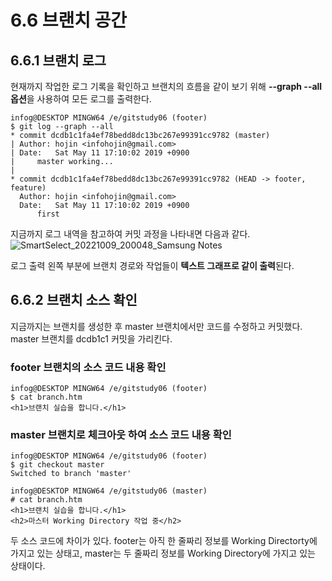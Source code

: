 # 6.6 브랜치 공간
## 6.6.1 브랜치 로그
현재까지 작업한 로그 기록을 확인하고 브랜치의 흐름을 같이 보기 위해 **--graph --all 옵션**을 사용하여 모든 로그를 출력한다.  

    infog@DESKTOP MINGW64 /e/gitstudy06 (footer)
    $ git log --graph --all
    * commit dcdb1c1fa4ef78bedd8dc13bc267e99391cc9782 (master)
    | Author: hojin <infohojin@gmail.com>
    | Date:   Sat May 11 17:10:02 2019 +0900
    |     master working...
    |
    * commit dcdb1c1fa4ef78bedd8dc13bc267e99391cc9782 (HEAD -> footer, feature)
      Author: hojin <infohojin@gmail.com>
      Date:   Sat May 11 17:10:02 2019 +0900
          first
지금까지 로그 내역을 참고하여 커밋 과정을 나타내면 다음과 같다.  
![SmartSelect_20221009_200048_Samsung Notes](https://user-images.githubusercontent.com/114080840/194753169-65cd0762-6210-401f-b61c-99cfd810bddf.jpg)  

로그 출력 왼쪽 부분에 브랜치 경로와 작업들이 **텍스트 그래프로 같이 출력**된다.

## 6.6.2 브랜치 소스 확인
지금까지는 브랜치를 생성한 후 master 브랜치에서만 코드를 수정하고 커밋했다. master 브랜치를 dcdb1c1 커밋을 가리킨다.
### footer 브랜치의 소스 코드 내용 확인  

    infog@DESKTOP MINGW64 /e/gitstudy06 (footer)
    $ cat branch.htm
    <h1>브랜치 실습을 합니다.</h1>
### master 브랜치로 체크아웃 하여 소스 코드 내용 확인  
    infog@DESKTOP MINGW64 /e/gitstudy06 (footer)
    $ git checkout master
    Switched to branch 'master'
    
    infog@DESKTOP MINGW64 /e/gitstudy06 (master)
    # cat branch.htm
    <h1>브랜치 실습을 합니다.</h1>
    <h2>마스터 Working Directory 작업 중</h2>
두 소스 코드에 차이가 있다. footer는 아직 한 줄짜리 정보를 Working Directorty에 가지고 있는 상태고, master는 두 줄짜리 정보를 Working Directory에 가지고 있는 상태이다.
